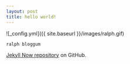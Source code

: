 ```yaml
---
layout: post
title: hello world!
---
```


![_config.yml]({{ site.baseurl }}/images/ralph.gif)

```ralph bloggum```

[Jekyll Now repository](https://github.com/barryclark/jekyll-now) on GitHub.
